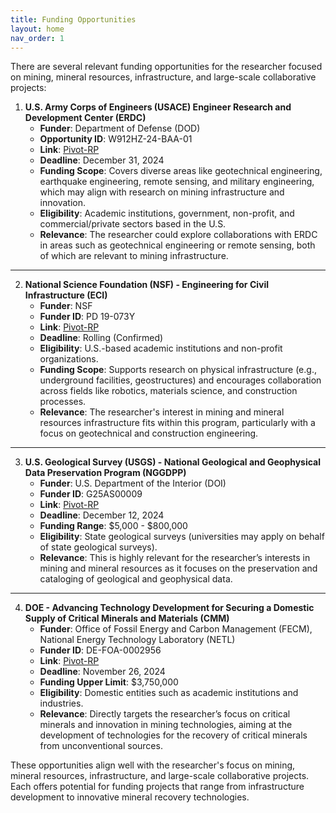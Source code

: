 ```yaml
---
title: Funding Opportunities
layout: home
nav_order: 1
---
```


There are several relevant funding opportunities for the researcher focused on mining, mineral resources, infrastructure, and large-scale collaborative projects:

1. **U.S. Army Corps of Engineers (USACE) Engineer Research and Development Center (ERDC)**
   - **Funder**: Department of Defense (DOD)
   - **Opportunity ID**: W912HZ-24-BAA-01
   - **Link**: [Pivot-RP](https://pivot.proquest.com/funding_opps/648388d2-2449-497f-9b13-d1d75de8f0f3)
   - **Deadline**: December 31, 2024
   - **Funding Scope**: Covers diverse areas like geotechnical engineering, earthquake engineering, remote sensing, and military engineering, which may align with research on mining infrastructure and innovation.
   - **Eligibility**: Academic institutions, government, non-profit, and commercial/private sectors based in the U.S.
   - **Relevance**: The researcher could explore collaborations with ERDC in areas such as geotechnical engineering or remote sensing, both of which are relevant to mining infrastructure.

---

2. **National Science Foundation (NSF) - Engineering for Civil Infrastructure (ECI)**
   - **Funder**: NSF
   - **Funder ID**: PD 19-073Y
   - **Link**: [Pivot-RP](https://pivot.proquest.com/funding_opps/ffcb48b4-7aa0-47a2-9b3d-d1d75de8f0f3)
   - **Deadline**: Rolling (Confirmed)
   - **Eligibility**: U.S.-based academic institutions and non-profit organizations.
   - **Funding Scope**: Supports research on physical infrastructure (e.g., underground facilities, geostructures) and encourages collaboration across fields like robotics, materials science, and construction processes.
   - **Relevance**: The researcher's interest in mining and mineral resources infrastructure fits within this program, particularly with a focus on geotechnical and construction engineering.

---

3. **U.S. Geological Survey (USGS) - National Geological and Geophysical Data Preservation Program (NGGDPP)**
   - **Funder**: U.S. Department of the Interior (DOI)
   - **Funder ID**: G25AS00009
   - **Link**: [Pivot-RP](https://pivot.proquest.com/funding_opps/cedfac22-477c-450f-b681-d1d75de8f0f3)
   - **Deadline**: December 12, 2024
   - **Funding Range**: $5,000 - $800,000
   - **Eligibility**: State geological surveys (universities may apply on behalf of state geological surveys).
   - **Relevance**: This is highly relevant for the researcher’s interests in mining and mineral resources as it focuses on the preservation and cataloging of geological and geophysical data.

---

4. **DOE - Advancing Technology Development for Securing a Domestic Supply of Critical Minerals and Materials (CMM)**
   - **Funder**: Office of Fossil Energy and Carbon Management (FECM), National Energy Technology Laboratory (NETL)
   - **Funder ID**: DE-FOA-0002956
   - **Link**: [Pivot-RP](https://pivot.proquest.com/funding_opps/de383c2f-ac94-48de-808d-f2f1552f7976)
   - **Deadline**: November 26, 2024
   - **Funding Upper Limit**: $3,750,000
   - **Eligibility**: Domestic entities such as academic institutions and industries.
   - **Relevance**: Directly targets the researcher’s focus on critical minerals and innovation in mining technologies, aiming at the development of technologies for the recovery of critical minerals from unconventional sources.

These opportunities align well with the researcher's focus on mining, mineral resources, infrastructure, and large-scale collaborative projects. Each offers potential for funding projects that range from infrastructure development to innovative mineral recovery technologies. 
